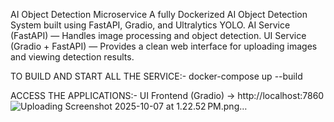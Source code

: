 AI Object Detection Microservice
A fully Dockerized AI Object Detection System built using FastAPI, Gradio, and Ultralytics YOLO.
AI Service (FastAPI) — Handles image processing and object detection.
UI Service (Gradio + FastAPI) — Provides a clean web interface for uploading images and viewing detection results.

TO BUILD AND START ALL THE SERVICE:-
docker-compose up --build

ACCESS THE APPLICATIONS:-
UI Frontend (Gradio) → http://localhost:7860
![Uploading Screenshot 2025-10-07 at 1.22.52 PM.png…]()

